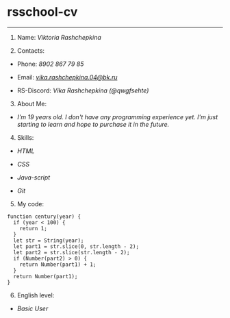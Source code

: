 # rsschool-cv
***
1. Name: *Viktoria Rashchepkina*


2. Contacts: 

+ Phone: *8902 867 79 85* 

+ Email: *vika.rashchepkina.04@bk.ru*

+ RS-Discord: *Vika Rashchepkina (@qwgfsehte)*


3. About Me:

+ *I'm 19 years old. I don't have any programming experience yet. I'm just starting to learn and hope to purchase it in the future.*


4. Skills:

+ *HTML*

+ *CSS*

+ *Java-script*

+ *Git*


5. My code: 

```
function century(year) {
  if (year < 100) {
    return 1;
  }
  let str = String(year);
  let part1 = str.slice(0, str.length - 2);
  let part2 = str.slice(str.length - 2);
  if (Number(part2) > 0) {
    return Number(part1) + 1;
  }
  return Number(part1);
}
```


6. English level:

+ *Basic User*